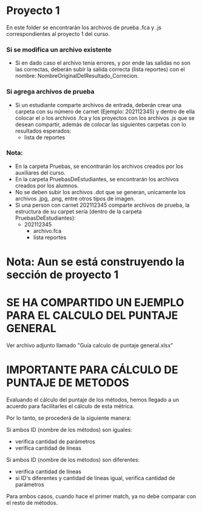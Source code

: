 # Proyecto 1

En este folder se encontrarán los archivos de prueba .fca y .js correspondientes al proyecto 1 del curso.

### Si se modifica un archivo existente
- Si en dado caso el archivo tenia errores, y por ende las salidas no son las correctas, deberán subir la salida correcta (lista reportes) con el nombre: NombreOriginalDelResultado_Correcion.

### Si agrega archivos de prueba
- Si un estudiante comparte archivos de entrada, deberán crear una carpeta con su número de carnet (Ejemplo: 202112345) y dentro de ella colocar el o los archivos .fca y los proyectos con los archivos .js que se desean compartir, además de colocar las siguientes carpetas con lo resultados esperados:
    - lista de reportes

### Nota:
- En la carpeta Pruebas, se encontrarán los archivos creados por los auxiliares del curso.
- En la carpeta PruebasDeEstudiantes, se encontrarán los archivos creados por los alumnos.
- No se deben subir los archivos .dot que se generan, unicamente los archivos .jpg, .png, entre otros tipos de imagen.
- Si una person con carnet 202112345 comparte archivos de prueba, la estructura de su carpet sería (dentro de la carpeta PruebasDeEstudiantes):
    - 202112345
        - archivo.fca
        - lista reportes

# Nota: Aun se está construyendo la sección de proyecto 1

# SE HA COMPARTIDO UN EJEMPLO PARA EL CALCULO DEL PUNTAJE GENERAL
Ver archivo adjunto llamado "Guía calculo de puntaje general.xlsx"

# IMPORTANTE PARA CÁLCULO DE PUNTAJE DE METODOS
Evaluando el cálculo del puntaje de los métodos, hemos llegado a un acuerdo para facilitarles el cálculo de esta métrica.

Por lo tanto, se procederá de la siguiente manera:

Si ambos ID (nombre de los métodos) son iguales:
- verifica cantidad de parámetros
- verifica cantidad de líneas

Si ambos ID (nombre de los métodos) son diferentes:
- verifica cantidad de líneas
- si ID's diferentes y cantidad de líneas igual, verifica cantidad de parámetros

Para ambos casos, cuando hace el primer match, ya no debe comparar con el resto de métodos.